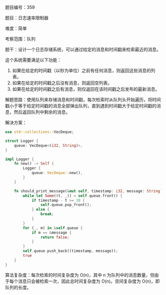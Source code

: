 题目编号：359

题目：日志速率限制器

难度：简单

考察范围：队列

题干：设计一个日志存储系统，可以通过给定的消息和时间戳来检索最近的消息。

这个系统需要满足以下功能：

1. 如果在给定的时间戳（以秒为单位）之前有任何消息，则返回这些消息的列表。
2. 如果在给定的时间戳之后没有消息，则返回空列表。
3. 如果在给定的时间戳之后有消息，则仅返回在该时间戳之后发布的最新消息。

解题思路：使用队列来存储消息和时间戳，每次检索时从队列头开始遍历，将时间戳小于等于给定时间戳的消息全部弹出队列，直到遇到时间戳大于给定时间戳的消息，然后返回队列中剩余的消息。

解决方案：

```rust
use std::collections::VecDeque;

struct Logger {
    queue: VecDeque<(i32, String)>,
}

impl Logger {
    fn new() -> Self {
        Logger {
            queue: VecDeque::new(),
        }
    }

    fn should_print_message(&mut self, timestamp: i32, message: String) -> bool {
        while let Some((t, _)) = self.queue.front() {
            if timestamp - t >= 10 {
                self.queue.pop_front();
            } else {
                break;
            }
        }
        for (_, m) in &self.queue {
            if m == &message {
                return false;
            }
        }
        self.queue.push_back((timestamp, message));
        true
    }
}
```

算法复杂度：每次检索的时间复杂度为 O(n)，其中 n 为队列中的消息数量，但由于每个消息只会被检索一次，因此总时间复杂度为 O(n)。空间复杂度为 O(n)，即队列的长度。